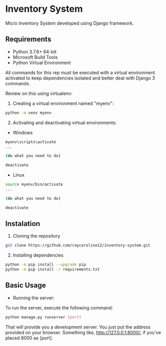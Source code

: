 # Inventory System

Micro Inventory System developed using Django framework.

## Requirements

* Python 3.7.6+ 64-bit
* Microsoft Build Tools
* Python Virtual Environment

All commands for this rep must be executed with a virtual environment activated to keep dependencies isolated and better deal with Django 3 commands.

Review on this using virtualenv:

1. Creating a virtual environment named "myenv":

```sh
python -m venv myenv
```
2. Activating and deactivating virtual environments:
* Windows

```sh
myenv\scripts\activate
...

(do what you need to do)

deactivate
```
* Linux

```sh
source myenv/bin/activate
...

(do what you need to do)

deactivate
```

## Instalation

1. Cloning the repository

```sh
git clone https://github.com/raycaroline12/inventory-system.git
```

2. Installing dependencies

```sh
python -m pip install --upgrade pip
python -m pip install -r requirements.txt
```

## Basic Usage

* Running the server:

To run the server, execute the following command:

```sh
python manage.py runserver [port]
```
That will provide you a development server. You just put the address provided on your browser. Something like, http://127.0.0.1:8000/, if you've placed 8000 as [port].


